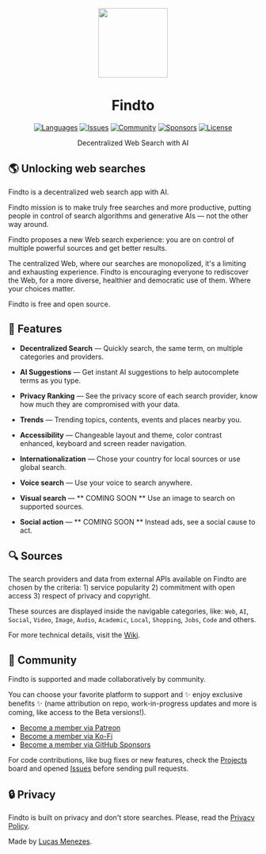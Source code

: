 <div align="center">
<a href="https://findto.app/?utm_source=findto_repo">
<img height="140" src="https://raw.githubusercontent.com/lucasm/findto/dev/public/images/icon-512.svg">
</a>
</div>

<h1 align="center">
Findto
</h1>

<p align="center">
<a href="https://findto.app" target="_blank"><img alt="Languages" src="https://img.shields.io/badge/languages available -2-ffdb56"></a>
<a href="https://github.com/lucasm/findto/issues" target="_blank"><img alt="Issues" src="https://img.shields.io/github/issues/lucasm/findto?color=ff5c5c"></a>
<a href="https://discord.gg/gEDm5MU6pq" target="_blank"><img alt="Community" src="https://img.shields.io/discord/866829154032812073?color=bc86ff&label=community"></a>
<a href="https://patreon.com/lucasm" target="_blank"><img alt="Sponsors" src="https://img.shields.io/badge/sponsors -1-1491de"></a>
<a href="https://github.com/lucasm/findto/blob/master/LICENSE.md" target="_blank"><img alt="License" src="https://img.shields.io/github/license/lucasm/findto?color=37bf5d"></a>
</p>

<p align="center">
Decentralized Web Search with AI<br>
</p>

## 🌎 Unlocking web searches

Findto is a decentralized web search app with AI.

Findto mission is to make truly free searches and more productive, putting people in control of search algorithms and generative AIs — not the other way around.

Findto proposes a new Web search experience: you are on control of multiple powerful sources and get better results.

The centralized Web, where our searches are monopolized, it's a limiting and exhausting experience. Findto is encouraging everyone to rediscover the Web, for a more diverse, healthier and democratic use of them. Where your choices matter.

Findto is free and open source.

## 🌈 Features

- **Decentralized Search** — Quickly search, the same term, on multiple categories and providers.

- **AI Suggestions** — Get instant AI suggestions to help autocomplete terms as you type.

- **Privacy Ranking** — See the privacy score of each search provider, know how much they are compromised with your data.

- **Trends** — Trending topics, contents, events and places nearby you.

- **Accessibility** — Changeable layout and theme, color contrast enhanced, keyboard and screen reader navigation.

- **Internationalization** — Chose your country for local sources or use global search.

- **Voice search** — Use your voice to search anywhere.

- **Visual search** — ** COMING SOON ** Use an image to search on supported sources.

- **Social action** — ** COMING SOON ** Instead ads, see a social cause to act.

## 🔍 Sources

The search providers and data from external APIs available on Findto are chosen by the criteria: 1) service popularity 2) commitment with open access 3) respect of privacy and copyright.

These sources are displayed inside the navigable categories, like: `Web`, `AI`, `Social`, `Video`, `Image`, `Audio`, `Academic`, `Local`, `Shopping`, `Jobs`, `Code` and others.

For more technical details, visit the [Wiki](https://github.com/lucasm/findto/wiki).

## 💖 Community

Findto is supported and made collaboratively by community.

You can choose your favorite platform to support and ✨ enjoy exclusive benefits ✨ (name attribution on repo, work-in-progress updates and more is coming, like access to the Beta versions!).

- [Become a member via Patreon](https://patreon.com/findto)
- [Become a member via Ko-Fi](https://ko-fi.com/findto)
- [Become a member via GitHub Sponsors](https://github.com/sponsors/lucasm)

For code contributions, like bug fixes or new features, check the [Projects](https://github.com/lucasm/findto/projects) board and opened [Issues](https://github.com/lucasm/findto/issues) before sending pull requests.

## 🔒 Privacy

Findto is built on privacy and don't store searches. Please, read the [Privacy Policy](https://findto.app/privacy).

Made by [Lucas Menezes](https://lucasm.dev/?utm_source=findto_app).
